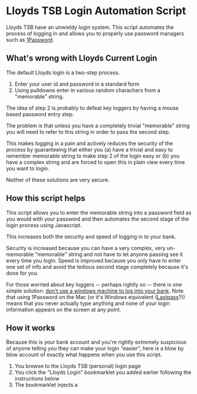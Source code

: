 # Lloyds TSB Login Automation Script

Lloyds TSB have an unwieldy login system. This script automates the process of logging in and allows you to properly use password managers such as [1Password](http://agilewebsolutions.com/products/1Password).

What's wrong with Lloyds Current Login
--------------------------------------

The default Lloyds login is a two-step process.

1. Enter your user id and password in a standard form
2. Using pulldowns enter in various random charachers from a "memorable" string.

The idea of step 2 is probably to defeat key loggers by having a mouse based password entry step.

The problem is that unless you have a completely trivial "memorable" string you will need to refer to this string in order to pass the second step.

This makes logging in a pain and actively reduces the security of the process by guaranteeing that either you (a) have a trivial and easy to remember memorable string to make step 2 of the login easy or (b) you have a complex string and are forced to open this in plain view every time you want to login.

Neither of these solutions are very secure.

How this script helps
---------------------

This script allows you to enter the memorable string into a password field as you would with your password and then automates the second stage of the login process using Javascript.

This increases both the security and speed of logging in to your bank.

Security is increased because you can have a very complex, very un-memorable "memorable" string and not have to let anyone passing see it every time you login. Speed is improved because you only have to enter one set of info and avoid the tedious second stage completely because it's done for you.

For those worried about key loggers -- perhaps rightly so -- there is one simple solution: [don't use a windows machine to log into your bank](http://www.theinquirer.net/inquirer/news/1558597/avoid-windows-online-banking). Note that using 1Password on the Mac (or it's Windows equivalent ([Lastpass](https://lastpass.com/)?)) means that you never actually type anything and none of your login information appears on the screen at any point.

How it works
------------

Because this is your bank account and you're rightly extremely suspicious of anyone telling you they can make your login "easier", here is a blow by blow account of exactly what happens when you use this script.


1. You browse to the Lloyds TSB (personal) login page
2. You click the "Lloyds Login" bookmarklet you added earlier following the instructions below
3. The bookmarklet injects a <script> tag into the login page in order to load the login functions
4. This script tag loads from wherever you've hosted the files (this must be a remote location accessible via http. See below for instructions and recommendations)
5. the newly loaded script injects a CSS file in order to make things pretty 
6. then builds a new login form and overlays this on top of the original.

This is where the fun begins.

7. Using your secure password manager (e.g. [1Password](http://agilewebsolutions.com/products/1Password) on the Mac) you fill in this new form with your user id, super-strong password and unguessable memorable information
8. Then you hit login.
9. As part of its setup the script has added in an invisible iframe to the page and set the target of the original Lloyds login form to be this frame.
10. Using javascript, the original login form is filled in using the values you entered in step 7 and this form is submitted
11. The second stage login page loads into the iframe invisibly in the background
12. Once the second stage page has loaded the script (still running on the original page) is notified and sets the three pulldowns to the correct values using the memorable info you entered in step 7. 
13. It then sets the target of the form in the iframe to be the main window and submits to complete the process.

If all goes well you will now be taken to your account overview page. As you see, this is not a replacement of the Lloyds login procedure, or a workaround. It's a simple automation, recreating all of the steps you would normally have to do by hand using javascript code.

This script has been kept deliberately dependency free. What you see is what you get. Please feel free to read through to make sure that nothing dodgy is going on. Please do read through the source and you'll see that none of your login information is being sent to some remote website.

Installation
------------

To work this script must be installed on a web server. For your own security don't use anyone else's version of this file. Don't link directly to the file on GitHub. Don't use a version hosted on your friends server. You need to be sure that the script hasn't been tampered with since you installed it. 

If you already use [Dropbox](https://www.dropbox.com/referrals/NTI3MDI3Mjk) then the easiest thing to do is install the files into the "Public" directory.

If you don't then you're missing out, [Dropbox is fantastic](https://www.dropbox.com/referrals/NTI3MDI3Mjk).

Once you have the files safely online then make a note of the URL that will take you to the bookmarklet.html page (if you're using dropbox then right click on the 'bookmarklet.html' file, find the Dropbox options and select 'Copy public URL').

Navigate to this page in your default browser and drag the "Lloyds Login" link it gives you to your bookmarks bar.

Now, next time you want to login to your Lloyds account you simply navigate to the [Lloyds TSB login](https://online.lloydstsb.co.uk/customer.ibc) page and click the "Lloyds Login" (or whatever you renamed it to) bookmarklet.

Browser Compatibility
---------------------

This script has been tested on:

* Firefox 3 (Mac)
* Safari 4 (Mac)

If you have a browser where it doesn't work then please [let me know](http://github.com/magnetised/Lloyds-Login/issues).



